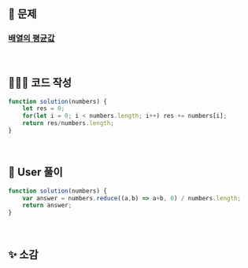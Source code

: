 ## 📄 문제 

### [배열의 평균값](https://school.programmers.co.kr/learn/courses/30/lessons/120817)

<br>

## 🧚🏻‍♀️ 코드 작성

```javascript
function solution(numbers) {
    let res = 0;
    for(let i = 0; i < numbers.length; i++) res += numbers[i];
    return res/numbers.length;
}
```

<br>

## 📝 User 풀이

```javascript
function solution(numbers) {
    var answer = numbers.reduce((a,b) => a+b, 0) / numbers.length;
    return answer;
}
```

<br>

## ✨ 소감